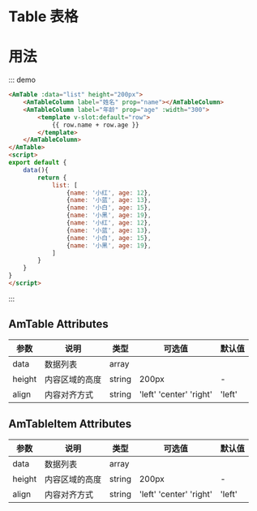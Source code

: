 # Table 表格

# 用法
::: demo
```html
<AmTable :data="list" height="200px">
    <AmTableColumn label="姓名" prop="name"></AmTableColumn>
    <AmTableColumn label="年龄" prop="age" :width="300">
        <template v-slot:default="row">
            {{ row.name + row.age }}
        </template>
    </AmTableColumn>
</AmTable>
<script>
export default {
    data(){
        return {
            list: [
                {name: '小红', age: 12},
                {name: '小蓝', age: 13},
                {name: '小白', age: 15},
                {name: '小黑', age: 19},
                {name: '小红', age: 12},
                {name: '小蓝', age: 13},
                {name: '小白', age: 15},
                {name: '小黑', age: 19},
            ]
        }
    }
}
</script>
```
:::

## AmTable Attributes

| 参数       | 说明        | 类型       | 可选值         | 默认值   |
|---------- |------------ |---------- |-------------  |-------- |
| data | 数据列表 | array | | |
| height | 内容区域的高度 | string | 200px | - |
| align | 内容对齐方式 | string | 'left' 'center' 'right' | 'left' |

## AmTableItem Attributes

| 参数       | 说明        | 类型       | 可选值         | 默认值   |
|---------- |------------ |---------- |-------------  |-------- |
| data | 数据列表 | array | | |
| height | 内容区域的高度 | string | 200px | - |
| align | 内容对齐方式 | string | 'left' 'center' 'right' | 'left' |